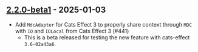 ## [2.2.0-beta1](https://github.com/Kevin-Lee/logger-f/issues?q=is%3Aissue+milestone%3Av2-m3) - 2025-01-03

* Add `MdcAdapter` for Cats Effect 3 to properly share context through `MDC` with `IO` and `IOLocal` from Cats Effect 3 (#441)
  * This is a beta released for testing the new feature with cats-effect `3.6-02a43a6`.
